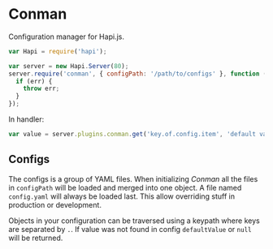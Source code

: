 # Conman

Configuration manager for Hapi.js.

```javascript
var Hapi = require('hapi');

var server = new Hapi.Server(80);
server.require('conman', { configPath: '/path/to/configs' }, function (err) {
  if (err) {
    throw err;
  }
});
```

In handler:
```javascript
var value = server.plugins.conman.get('key.of.config.item', 'default value');
```

## Configs

The configs is a group of YAML files. When initializing _Conman_ all the files
in `configPath` will be loaded and merged into one object. A file named
`config.yaml` will always be loaded last. This allow overriding stuff in
production or development.

Objects in your configuration can be traversed using a keypath where keys are
separated by `.`. If value was not found in config `defaultValue` or `null`
will be returned.

